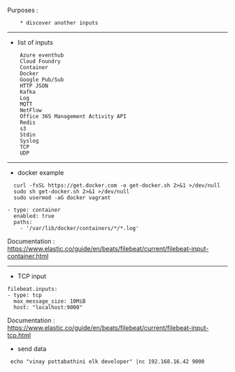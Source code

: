 
Purposes :

		* discover another inputs

------------------------------------------------------------------

* list of inputs

```
    Azure eventhub
    Cloud Foundry
    Container
    Docker
    Google Pub/Sub
    HTTP JSON
    Kafka
    Log
    MQTT
    NetFlow
    Office 365 Management Activity API
    Redis
    s3
    Stdin
    Syslog
    TCP
    UDP
```

------------------------------------------------------------------


* docker example

```
  curl -fsSL https://get.docker.com -o get-docker.sh 2>&1 >/dev/null
  sudo sh get-docker.sh 2>&1 >/dev/null
  sudo usermod -aG docker vagrant
```

```
- type: container
  enabled: true
  paths:
    - '/var/lib/docker/containers/*/*.log'
```

Documentation :
https://www.elastic.co/guide/en/beats/filebeat/current/filebeat-input-container.html

------------------------------------------------------------------


* TCP input

```
filebeat.inputs:
- type: tcp
  max_message_size: 10MiB
  host: "localhost:9000"
```

Documentation :
https://www.elastic.co/guide/en/beats/filebeat/current/filebeat-input-tcp.html

* send data

```
 echo "vinay pottabathini elk developer" |nc 192.168.16.42 9000
```
